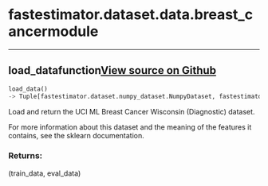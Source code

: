 # fastestimator.dataset.data.breast_cancer<span class="tag">module</span>
---
## load_data<span class="tag">function</span><a class="sourcelink" href=https://github.com/fastestimator/fastestimator/blob/r1.0/fastestimator/dataset/data/breast_cancer.py/#L24-L37>View source on Github</a>
```python
load_data()
-> Tuple[fastestimator.dataset.numpy_dataset.NumpyDataset, fastestimator.dataset.numpy_dataset.NumpyDataset]
```
Load and return the UCI ML Breast Cancer Wisconsin (Diagnostic) dataset.

For more information about this dataset and the meaning of the features it contains, see the sklearn documentation.


<h3>Returns:</h3>
    (train_data, eval_data)

